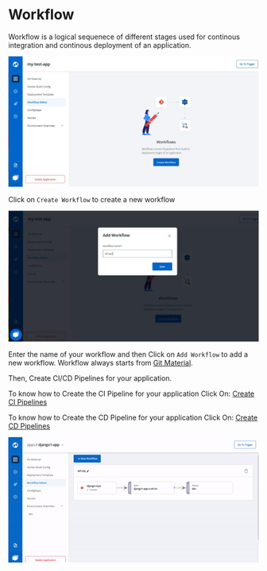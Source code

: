 # Workflow

Workflow is a logical sequenece of different stages used for continous integration and continous deployment of an application.

![](../../images/creating-application/workflow/wf1.jpg)

Click on `Create Workflow` to create a new workflow

![](../../images/creating-application/workflow/wf2.jpg)

Enter the name of your workflow and then Click on `Add Workflow` to add a new workflow. Workflow always starts from [Git Material](../git-material.md).

Then, Create CI/CD Pipelines for your application.

To know how to Create the CI Pipeline for your application Click On: [Create CI Pipelines](ci-pipeline.md)

To know how to Create the CD Pipeline for your application Click On: [Create CD Pipelines](cd-pipeline.md)

![](../../images/creating-application/workflow/arora1.gif)

